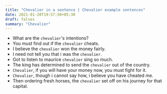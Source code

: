 ```yaml
---
title: "Chevalier in a sentence | Chevalier example sentences"
date: 2021-01-20T19:57:50+05:30
draft: falses
summary: "Chevalier"
---
```

- What are the `chevalier`'s intentions?
- You must find out if the `chevalier` cheats.
- I believe the `chevalier` won the money fairly.
- I need not tell you that i was the `chevalier`.
- Got to listen to maurice `chevalier` sing so much.
- The king has determined to send the `chevalier` out of the country.
- `Chevalier`, if you will have your money now, you must fight for it.
- `Chevalier`, though i cannot say how, i believe you have cheated me.
- Then ordering fresh horses, the `chevalier` set off on his journey for that capital.
                 
